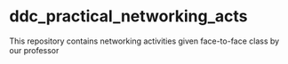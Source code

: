 # ddc_practical_networking_acts
This repository contains networking activities given face-to-face class by our professor
